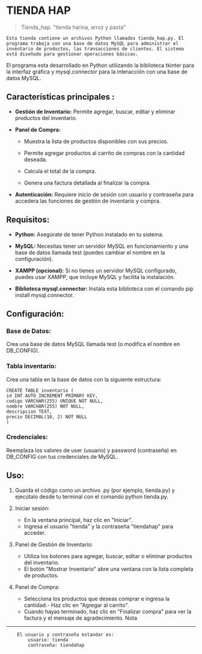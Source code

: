 # TIENDA HAP
> Tienda_hap. "tienda harina, arroz y pasta"


    Esta tienda contiene un archivos Python llamados tienda_hap.py. El programa trabaja con una base de datos MySQL para administrar el inventario de productos, las transacciones de clientes. El sistema está diseñado para gestionar operaciones básicas.


El programa esta desarrollado en Python utilizando la biblioteca tkinter para la interfaz gráfica y mysql.connector para la interacción con una base de datos MySQL.

## Características principales :

- **Gestión de Inventario:** Permite agregar, buscar, editar y eliminar productos del inventario.

- **Panel de Compra:**

    - Muestra la lista de productos disponibles con sus precios.
    
    - Permite agregar productos al carrito de compras con la cantidad deseada.
    
    - Calcula el total de la compra.
    
    - Genera una factura detallada al finalizar la compra.

- **Autenticación:** Requiere inicio de sesión con usuario y contraseña para accedera las funciones de gestión de inventario y compra.

## Requisitos:

- **Python:** Asegúrate de tener Python instalado en tu sistema.

- **MySQL:** Necesitas tener un servidor MySQL en funcionamiento y una base de datos llamada test (puedes cambiar el nombre en la configuración).

- **XAMPP (opcional):** Si no tienes un servidor MySQL configurado, puedes usar XAMPP, que incluye MySQL y facilita la instalación.

- **Biblioteca mysql.connector:** Instala esta biblioteca con el comando pip install mysql.connector.

## Configuración:
### Base de Datos:
Crea una base de datos MySQL llamada test (o modifica el nombre en DB_CONFIG).

### Tabla inventario:
Crea una tabla en la base de datos con la siguiente estructura:

    CREATE TABLE inventario (
    id INT AUTO_INCREMENT PRIMARY KEY,
    codigo VARCHAR(255) UNIQUE NOT NULL,
    nombre VARCHAR(255) NOT NULL,
    descripcion TEXT,
    precio DECIMAL(10, 2) NOT NULL
    )

### Credenciales:

Reemplaza los valores de user (usuario) y password (contraseña) en
DB_CONFIG con tus credenciales de MySQL.

## Uso:

1. Guarda el código como un archivo .py (por ejemplo, tienda.py) y ejecútalo desde tu terminal con el comando python tienda.py.

2. Iniciar sesión:
    - En la ventana principal, haz clic en "Iniciar".
    - Ingresa el usuario "tienda" y la contraseña "tiendahap" para acceder.

3. Panel de Gestión de Inventario:

    - Utiliza los botones para agregar, buscar, editar o eliminar productos del inventario.
    - El botón "Mostrar Inventario" abre una ventana con la lista completa de productos.

4. Panel de Compra:
    
    - Selecciona los productos que deseas comprar e ingresa la cantidad.- Haz clic en "Agregar al carrito".
    - Cuando hayas terminado, haz clic en "Finalizar compra" para ver la factura y el mensaje de agradecimiento.
Nota
----
        El usuario y contraseña estandar es:
            usuario: tienda
            contraseña: tiendahap
